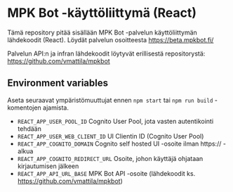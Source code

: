 # MPK Bot -käyttöliittymä (React)

Tämä repository pitää sisällään MPK Bot -palvelun käyttöliittymän lähdekoodit (React). Löydät palvelun osoitteesta
https://beta.mpkbot.fi/

Palvelun API:n ja infran lähdekoodit löytyvät erillisestä repositorystä: https://github.com/vmattila/mpkbot

## Environment variables

Aseta seuraavat ympäristömuuttujat ennen `npm start` tai `npm run build` -komentojen ajamista.

 * `REACT_APP_USER_POOL_ID` Cognito User Pool, jota vasten autentikointi tehdään
 * `REACT_APP_USER_WEB_CLIENT_ID` UI Clientin ID (Cognito User Pool)
 * `REACT_APP_COGNITO_DOMAIN` Cognito self hosted UI -osoite ilman https:// -alkua
 * `REACT_APP_COGNITO_REDIRECT_URL` Osoite, johon käyttäjä ohjataan kirjautumisen jälkeen
 * `REACT_APP_API_URL_BASE` MPK Bot API -osoite (lähdekoodit ks. https://github.com/vmattila/mpkbot)